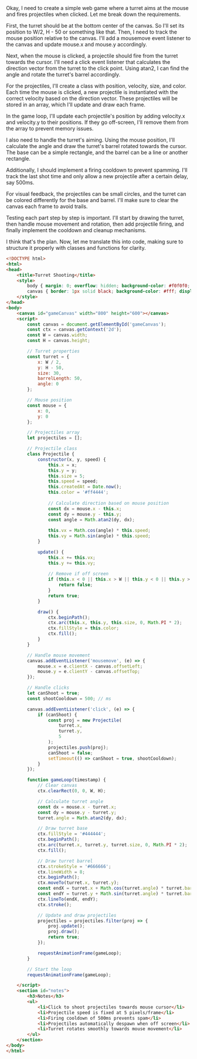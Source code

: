 <think>
Okay, I need to create a simple web game where a turret aims at the mouse and fires projectiles when clicked. Let me break down the requirements.

First, the turret should be at the bottom center of the canvas. So I'll set its position to W/2, H - 50 or something like that. Then, I need to track the mouse position relative to the canvas. I'll add a mousemove event listener to the canvas and update mouse.x and mouse.y accordingly.

Next, when the mouse is clicked, a projectile should fire from the turret towards the cursor. I'll need a click event listener that calculates the direction vector from the turret to the click point. Using atan2, I can find the angle and rotate the turret's barrel accordingly.

For the projectiles, I'll create a class with position, velocity, size, and color. Each time the mouse is clicked, a new projectile is instantiated with the correct velocity based on the direction vector. These projectiles will be stored in an array, which I'll update and draw each frame.

In the game loop, I'll update each projectile's position by adding velocity.x and velocity.y to their positions. If they go off-screen, I'll remove them from the array to prevent memory issues.

I also need to handle the turret's aiming. Using the mouse position, I'll calculate the angle and draw the turret's barrel rotated towards the cursor. The base can be a simple rectangle, and the barrel can be a line or another rectangle.

Additionally, I should implement a firing cooldown to prevent spamming. I'll track the last shot time and only allow a new projectile after a certain delay, say 500ms.

For visual feedback, the projectiles can be small circles, and the turret can be colored differently for the base and barrel. I'll make sure to clear the canvas each frame to avoid trails.

Testing each part step by step is important. I'll start by drawing the turret, then handle mouse movement and rotation, then add projectile firing, and finally implement the cooldown and cleanup mechanisms.

I think that's the plan. Now, let me translate this into code, making sure to structure it properly with classes and functions for clarity.
</think>

```html
<!DOCTYPE html>
<html>
<head>
    <title>Turret Shooting</title>
    <style>
        body { margin: 0; overflow: hidden; background-color: #f0f0f0; }
        canvas { border: 1px solid black; background-color: #fff; display: block; margin: 20px auto; }
    </style>
</head>
<body>
    <canvas id="gameCanvas" width="800" height="600"></canvas>
    <script>
        const canvas = document.getElementById('gameCanvas');
        const ctx = canvas.getContext('2d');
        const W = canvas.width;
        const H = canvas.height;

        // Turret properties
        const turret = {
            x: W / 2,
            y: H - 50,
            size: 30,
            barrelLength: 50,
            angle: 0
        };

        // Mouse position
        const mouse = {
            x: 0,
            y: 0
        };

        // Projectiles array
        let projectiles = [];

        // Projectile class
        class Projectile {
            constructor(x, y, speed) {
                this.x = x;
                this.y = y;
                this.size = 5;
                this.speed = speed;
                this.createdAt = Date.now();
                this.color = '#ff4444';
                
                // Calculate direction based on mouse position
                const dx = mouse.x - this.x;
                const dy = mouse.y - this.y;
                const angle = Math.atan2(dy, dx);
                
                this.vx = Math.cos(angle) * this.speed;
                this.vy = Math.sin(angle) * this.speed;
            }

            update() {
                this.x += this.vx;
                this.y += this.vy;
                
                // Remove if off screen
                if (this.x < 0 || this.x > W || this.y < 0 || this.y > H) {
                    return false;
                }
                return true;
            }

            draw() {
                ctx.beginPath();
                ctx.arc(this.x, this.y, this.size, 0, Math.PI * 2);
                ctx.fillStyle = this.color;
                ctx.fill();
            }
        }

        // Handle mouse movement
        canvas.addEventListener('mousemove', (e) => {
            mouse.x = e.clientX - canvas.offsetLeft;
            mouse.y = e.clientY - canvas.offsetTop;
        });

        // Handle clicks
        let canShoot = true;
        const shootCooldown = 500; // ms

        canvas.addEventListener('click', (e) => {
            if (canShoot) {
                const proj = new Projectile(
                    turret.x,
                    turret.y,
                    5
                );
                projectiles.push(proj);
                canShoot = false;
                setTimeout(() => canShoot = true, shootCooldown);
            }
        });

        function gameLoop(timestamp) {
            // Clear canvas
            ctx.clearRect(0, 0, W, H);

            // Calculate turret angle
            const dx = mouse.x - turret.x;
            const dy = mouse.y - turret.y;
            turret.angle = Math.atan2(dy, dx);

            // Draw turret base
            ctx.fillStyle = '#444444';
            ctx.beginPath();
            ctx.arc(turret.x, turret.y, turret.size, 0, Math.PI * 2);
            ctx.fill();

            // Draw turret barrel
            ctx.strokeStyle = '#666666';
            ctx.lineWidth = 8;
            ctx.beginPath();
            ctx.moveTo(turret.x, turret.y);
            const endX = turret.x + Math.cos(turret.angle) * turret.barrelLength;
            const endY = turret.y + Math.sin(turret.angle) * turret.barrelLength;
            ctx.lineTo(endX, endY);
            ctx.stroke();

            // Update and draw projectiles
            projectiles = projectiles.filter(proj => {
                proj.update();
                proj.draw();
                return true;
            });

            requestAnimationFrame(gameLoop);
        }

        // Start the loop
        requestAnimationFrame(gameLoop);

    </script>
    <section id="notes">
        <h3>Notes</h3>
        <ul>
            <li>Click to shoot projectiles towards mouse cursor</li>
            <li>Projectile speed is fixed at 5 pixels/frame</li>
            <li>Firing cooldown of 500ms prevents spam</li>
            <li>Projectiles automatically despawn when off screen</li>
            <li>Turret rotates smoothly towards mouse movement</li>
        </ul>
    </section>
</body>
</html>
```
 <!-- 142.86s -->